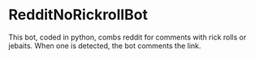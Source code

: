 # RedditNoRickrollBot
This bot, coded in python, combs reddit for comments with rick rolls or jebaits. When one is detected, the bot comments the link.
